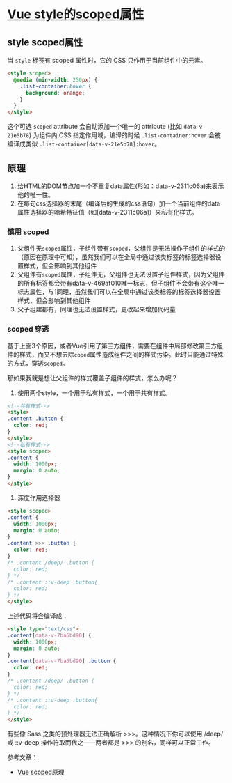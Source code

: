 # [Vue style的scoped属性](https://github.com/Twlig/issuesBlog/issues/86)

## style scoped属性

当 `style` 标签有 scoped 属性时，它的 CSS 只作用于当前组件中的元素。

```HTML
<style scoped>
  @media (min-width: 250px) {
    .list-container:hover {
      background: orange;
    }
  }
</style>
```

这个可选 `scoped` attribute 会自动添加一个唯一的 attribute (比如 `data-v-21e5b78`) 为组件内 CSS 指定作用域，编译的时候 `.list-container:hover` 会被编译成类似 `.list-container[data-v-21e5b78]:hover`。

## 原理

1. 给HTML的DOM节点加一个不重复data属性(形如：data-v-2311c06a)来表示他的唯一性。
2. 在每句css选择器的末尾（编译后的生成的css语句）加一个当前组件的data属性选择器的哈希特征值（如[data-v-2311c06a]）来私有化样式。

### 慎用 scoped

1. 父组件无`scoped`属性，子组件带有`scoped`，父组件是无法操作子组件的样式的（原因在原理中可知），虽然我们可以在全局中通过该类标签的标签选择器设置样式，但会影响到其他组件
2. 父组件有`scoped`属性，子组件无，父组件也无法设置子组件样式，因为父组件的所有标签都会带有data-v-469af010唯一标志，但子组件不会带有这个唯一标志属性，与1同理，虽然我们可以在全局中通过该类标签的标签选择器设置样式，但会影响到其他组件
3. 父子组建都有，同理也无法设置样式，更改起来增加代码量

### scoped 穿透

基于上面3个原因，或者Vue引用了第三方组件，需要在组件中局部修改第三方组件的样式，而又不想去除`coped`属性造成组件之间的样式污染。此时只能通过特殊的方式，穿透`scoped`。

那如果我就是想让父组件的样式覆盖子组件的样式，怎么办呢？

1. 使用两个style，一个用于私有样式，一个用于共有样式。

```html
<!--共有样式-->
<style>
.content .button {
  color: red;
}
</style>
<!--私有样式-->
<style scoped>
.content {
  width: 1000px;
  margin: 0 auto;
}
</style>
```

1. 深度作用选择器

```html
<style scoped>
.content {
  width: 1000px;
  margin: 0 auto;
}
.content >>> .button {
  color: red;
}
/* .content /deep/ .button {
  color: red;
} */
/* .content ::v-deep .button{
  color: red;
} */
</style>
```

上述代码将会编译成：

```HTML
<style type="text/css">
.content[data-v-7ba5bd90] {
  width: 1000px;
  margin: 0 auto;
}
.content[data-v-7ba5bd90] .button {
  color: red;
}
/* .content /deep/ .button {
  color: red;
} */
/* .content ::v-deep .button{
  color: red;
} */
</style>
```

有些像 Sass 之类的预处理器无法正确解析 >>>。这种情况下你可以使用 /deep/ 或 ::v-deep 操作符取而代之——两者都是 >>> 的别名，同样可以正常工作。


参考文章：

- [Vue scoped原理](https://juejin.cn/post/6898633179587215367)

